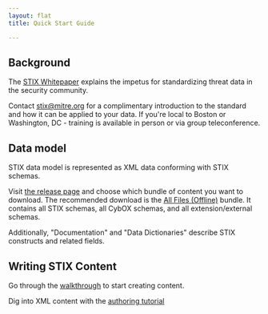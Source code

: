 ```yaml
---
layout: flat
title: Quick Start Guide

---
```


## Background

The [STIX Whitepaper](http://stix.mitre.org/about/documents/STIX_Whitepaper_v1.0.pdf) explains the impetus for standardizing threat data in the security community.

Contact <stix@mitre.org> for a complimentary introduction to the standard and how it can be applied to your data. If you're local to Boston or Washington, DC - training is available in person or via group teleconference. 

## Data model
STIX data model is represented as XML data conforming with STIX schemas.

Visit [the release page](http://stix.mitre.org/language/version1.1.1/) and choose which bundle of content you want to download. The recommended download is the [All Files (Offline)](http://stix.mitre.org/language/version1.1.1/stix_v1.1.1_offline.zip) bundle. It contains all STIX schemas, all CybOX schemas, and all extension/external schemas. 

Additionally,  "Documentation" and "Data Dictionaries" describe STIX constructs and related fields.

## Writing STIX Content
Go through the [walkthrough](/getting-started/sample-walkthrough) to start creating content.

Dig into XML content with the [authoring tutorial](/getting-started/authoring-tutorial)
